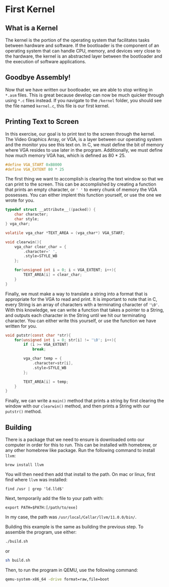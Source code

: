 # First Kernel

## What is a Kernel

The kernel is the portion of the operating system that facilitates tasks between hardware and software. If the bootloader is the component of an operating system that can handle CPU, memory, and devices very close to the hardware, the kernel is an abstracted layer between the bootloader and the execution of software applications.

## Goodbye Assembly!

Now that we have written our bootloader, we are able to stop writing in `*.asm` files. This is great because develop can now be much quicker through using `*.c` files instead. If you navigate to the `/kernel` folder, you should see the file named `kernel.c`, this file is our first kernel.

## Printing Text to Screen

In this exercise, our goal is to print text to the screen through the kernel. The Video Graphics Array, or VGA, is a layer between our operating system and the monitor you see this text on. In C, we must define the bit of memory where VGA resides to use later in the program. Additionally, we must define how much memory VGA has, which is defined as 80 * 25.

```c
#define VGA_START 0xB8000
#define VGA_EXTENT 80 * 25
```

The first thing we want to accomplish is clearing the text window so that we can print to the screen. This can be accomplished by creating a function that prints an empty character, or `' '` to every chunk of memory the VGA possesses. You can either implent this function yourself, or use the one we wrote for you.

```c
typedef struct __attribute__((packed)) {
    char character;
    char style;
} vga_char;

volatile vga_char *TEXT_AREA = (vga_char*) VGA_START;

void clearwin(){
    vga_char clear_char = {
        .character=' ',
        .style=STYLE_WB
    };

    for(unsigned int i = 0; i < VGA_EXTENT; i++){
        TEXT_AREA[i] = clear_char;
    }
}
```

Finally, we must make a way to translate a string into a format that is appropriate for the VGA to read and print. It is important to note that in C, every String is an array of characters with a terminating character of `'\0'`. With this knowledge, we can write a function that takes a pointer to a String, and outputs each character in the String until we hit our terminating character. You can either write this yourself, or use the function we have written for you.

```C
void putstr(const char *str){
    for(unsigned int i = 0; str[i] != '\0'; i++){
        if (i >= VGA_EXTENT)
            break;

        vga_char temp = {
            .character=str[i],
            .style=STYLE_WB
        };

        TEXT_AREA[i] = temp;
    }
}
```

Finally, we can write a `main()` method that prints a string by first clearing the window with our `clearwin()` method, and then prints a String with our `putstr()` method.

## Building

There is a package that we need to ensure is downloaded onto our computer in order for this to run. This can be installed with homebrew, or any other homebrew like package. Run the following command to install `llvm`:

```
brew install llvm
```

You will then need then add that install to the path. On mac or linux, first find where `llvm` was installed:

```
find /usr | grep 'ld.lld$'
```

Next, temporarily add the file to your path with:

```
export PATH=$PATH:[/path/to/exe]
```

In my case, the path was `/usr/local/Cellar/llvm/11.0.0/bin/`.

Building this example is the same as building the previous step. To
assemble the program, use either:

```sh
./build.sh
```

or

```sh
sh build.sh
```

Then, to run the program in QEMU, use the following command:

```sh
qemu-system-x86_64 -drive format=raw,file=boot
```

